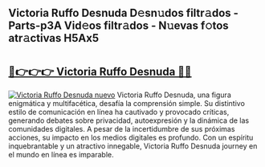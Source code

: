 ## Victoria Ruffo Desnuda D𝚎sn𝚞dos filtr𝚊dos - Parts-p3A Vid𝚎os filtr𝚊dos - N𝚞evas f𝚘tos atr𝚊ctivas H5Ax5

# <h2><a href="http://mbdis2l.tromn.icu/?c=Victoria+Ruffo+Desnuda">🔗👉👉👉 Victoria Ruffo Desnuda 🔗🔗</a></h2>

[![Victoria Ruffo Desnuda nuevo](https://i.imgur.com/pEAQMta.gif)](http://mbdis2l.tromn.icu/?c=Victoria+Ruffo+Desnuda)
Victoria Ruffo Desnuda, una figura enigmática y multifacética, desafía la comprensión simple. Su distintivo estilo de comunicación en línea ha cautivado y provocado críticas, generando debates sobre privacidad, autoexpresión y la dinámica de las comunidades digitales. A pesar de la incertidumbre de sus próximas acciones, su impacto en los medios digitales es profundo. Con un espíritu inquebrantable y un atractivo innegable, Victoria Ruffo Desnuda journey en el mundo en línea es imparable.

